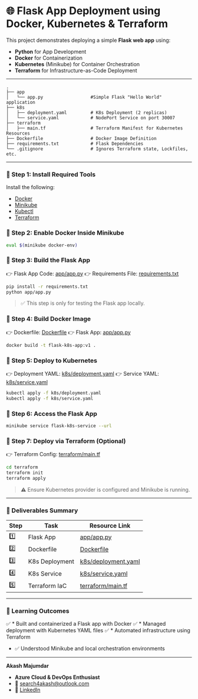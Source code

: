# 🌐 Flask App Deployment using Docker, Kubernetes & Terraform

This project demonstrates deploying a simple **Flask web app** using:

* **Python** for App Development
* **Docker** for Containerization
* **Kubernetes** (Minikube) for Container Orchestration
* **Terraform** for Infrastructure-as-Code Deployment

---

```
.
├── app
│   └── app.py                  #Simple Flask "Hello World" application
├── k8s
│   ├── deployment.yaml         # K8s Deployment (2 replicas)
│   └── service.yaml            # NodePort Service on port 30007
├── terraform
│   ├── main.tf                 # Terraform Manifest for Kubernetes Resources
├── Dockerfile                  # Docker Image Definition
├── requirements.txt            # Flask Dependencies
└── .gitignore                  # Ignores Terraform state, Lockfiles, etc.
```

---

### 🔹 Step 1: Install Required Tools

Install the following:

* [Docker](https://docs.docker.com/get-docker/)
* [Minikube](https://minikube.sigs.k8s.io/docs/start/)
* [Kubectl](https://kubernetes.io/docs/tasks/tools/)
* [Terraform](https://developer.hashicorp.com/terraform/install)

### 🔹 Step 2: Enable Docker Inside Minikube

```bash
eval $(minikube docker-env)
```

### 🔹 Step 3: Build the Flask App

👉 Flask App Code: [app/app.py](./app/app.py)
👉 Requirements File: [requirements.txt](./requirements.txt)

```bash
pip install -r requirements.txt
python app/app.py
```

> ✅ This step is only for testing the Flask app locally.

### 🔹 Step 4: Build Docker Image

👉 Dockerfile: [Dockerfile](./Dockerfile)
👉 Flask App: [app/app.py](./app/app.py)

```bash
docker build -t flask-k8s-app:v1 .
```

### 🔹 Step 5: Deploy to Kubernetes

👉 Deployment YAML: [k8s/deployment.yaml](./k8s/deployment.yaml)
👉 Service YAML: [k8s/service.yaml](./k8s/service.yaml)

```bash
kubectl apply -f k8s/deployment.yaml
kubectl apply -f k8s/service.yaml
```

### 🔹 Step 6: Access the Flask App

```bash
minikube service flask-k8s-service --url
```

### 🔹 Step 7: Deploy via Terraform (Optional)

👉 Terraform Config: [terraform/main.tf](./terraform/main.tf)

```bash
cd terraform
terraform init
terraform apply
```

> ⚠️ Ensure Kubernetes provider is configured and Minikube is running.

---

### 📄 Deliverables Summary

| Step | Task           | Resource Link                                |
| ---- | -------------- | -------------------------------------------- |
| 1️⃣  | Flask App      | [app/app.py](./app/app.py)                   |
| 2️⃣  | Dockerfile     | [Dockerfile](./Dockerfile)                   |
| 3️⃣  | K8s Deployment | [k8s/deployment.yaml](./k8s/deployment.yaml) |
| 4️⃣  | K8s Service    | [k8s/service.yaml](./k8s/service.yaml)       |
| 5️⃣  | Terraform IaC  | [terraform/main.tf](./terraform/main.tf)     |

---

### 🧠 Learning Outcomes

✅ * Built and containerized a Flask app with Docker
✅ * Managed deployment with Kubernetes YAML files
✅ * Automated infrastructure using Terraform
* ✅ Understood Minikube and local orchestration environments

---

**Akash Majumdar**
* **Azure Cloud & DevOps Enthusiast**
* 📧 [search4akash@outlook.com](mailto:search4akash@outlook.com)
* 🔗 [LinkedIn](https://www.linkedin.com/in/akashmajumdar2003)
